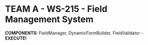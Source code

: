 # TEAM A - WS-215 - Field Management System
**COMPONENTS:** FieldManager, DynamicFormBuilder, FieldValidator - **EXECUTE!**